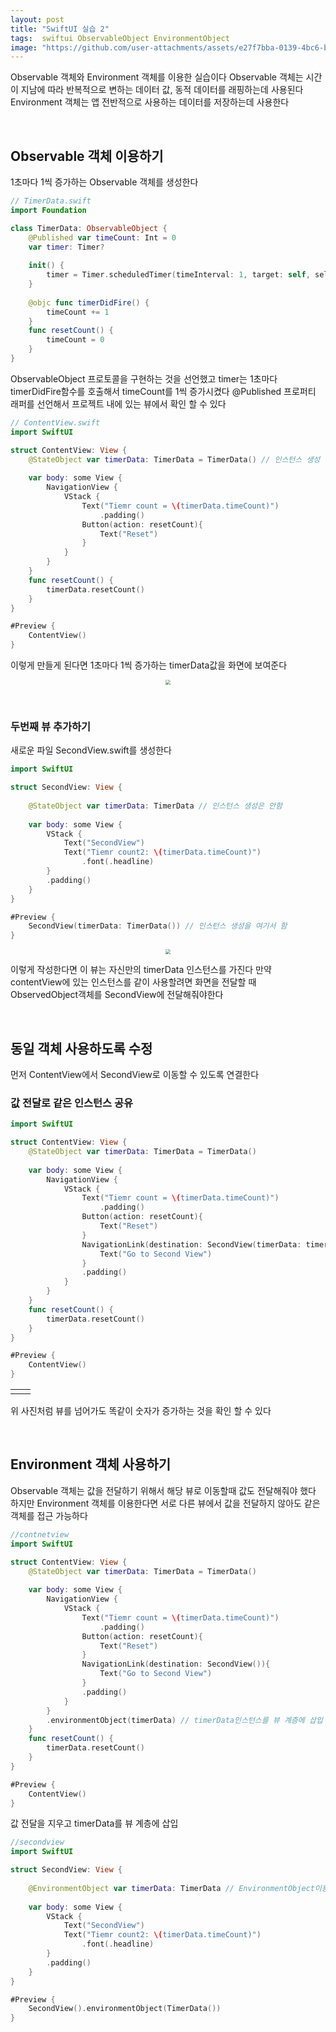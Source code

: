```yaml
---
layout: post
title: "SwiftUI 실습 2"
tags:  swiftui ObservableObject EnvironmentObject
image: "https://github.com/user-attachments/assets/e27f7bba-0139-4bc6-b87e-3525700216d1"
---
```


Observable 객체와 Environment 객체를 이용한 실습이다 Observable 객체는 시간이 지남에 따라 반복적으로 변하는 데이터 값, 동적 데이터를 래핑하는데 사용된다 Environment 객체는 앱 전반적으로 사용하는 데이터를 저장하는데 사용한다

&nbsp;

## Observable 객체 이용하기

1초마다 1씩 증가하는 Observable 객체를 생성한다

``` swift
// TimerData.swift
import Foundation

class TimerData: ObservableObject {
    @Published var timeCount: Int = 0 
    var timer: Timer?
    
    init() {
        timer = Timer.scheduledTimer(timeInterval: 1, target: self, selector: #selector(timerDidFire),userInfo: nil, repeats: true)
    }
    
    @objc func timerDidFire() {
        timeCount += 1
    }
    func resetCount() {
        timeCount = 0
    }
}

```

ObservableObject 프로토콜을 구현하는 것을 선언했고 timer는 1초마다 timerDidFire함수를 호출해서 timeCount를 1씩 증가시켰다 @Published 프로퍼티 래퍼를 선언해서 프로젝트 내에 있는 뷰에서 확인 할 수 있다

``` swift
// ContentView.swift
import SwiftUI

struct ContentView: View {
    @StateObject var timerData: TimerData = TimerData() // 인스턴스 생성
    
    var body: some View {
        NavigationView {
            VStack {
                Text("Tiemr count = \(timerData.timeCount)")
                    .padding()
                Button(action: resetCount){
                    Text("Reset")
                }
            }
        }
    }
    func resetCount() {
        timerData.resetCount()
    }
}

#Preview {
    ContentView()
}

```

이렇게 만들게 된다면 1초마다 1씩 증가하는 timerData값을 화면에 보여준다

<center>
<img src="https://github.com/user-attachments/assets/e27f7bba-0139-4bc6-b87e-3525700216d1" style="zoom:50%;">
</center>

&nbsp;

### 두번째 뷰 추가하기

새로운 파일 SecondView.swift를 생성한다

``` swift
import SwiftUI

struct SecondView: View {
    
    @StateObject var timerData: TimerData // 인스턴스 생성은 안함
    
    var body: some View {
        VStack {
            Text("SecondView")
            Text("Tiemr count2: \(timerData.timeCount)")
                .font(.headline)
        }
        .padding()
    }
}

#Preview {
    SecondView(timerData: TimerData()) // 인스턴스 생성을 여기서 함
}
```

<center>
<img src="https://github.com/user-attachments/assets/f0c61976-e592-42cb-8585-fa50278fcfc9" style="zoom:50%;">
</center>

이렇게 작성한다면 이 뷰는 자신만의 timerData 인스턴스를 가진다 만약 contentView에 있는 인스턴스를 같이 사용할려면 화면을 전달할 때 ObservedObject객체를 SecondView에 전달해줘야한다

&nbsp;

## 동일 객체 사용하도록 수정

먼저 ContentView에서 SecondView로 이동할 수 있도록 연결한다

### 값 전달로 같은 인스턴스 공유

``` swift
import SwiftUI

struct ContentView: View {
    @StateObject var timerData: TimerData = TimerData()
    
    var body: some View {
        NavigationView {
            VStack {
                Text("Tiemr count = \(timerData.timeCount)")
                    .padding()
                Button(action: resetCount){
                    Text("Reset")
                }
                NavigationLink(destination: SecondView(timerData: timerData)){ //인스턴스 전달
                    Text("Go to Second View")
                }
                .padding()
            }
        }
    }
    func resetCount() {
        timerData.resetCount()
    }
}

#Preview {
    ContentView()
}
```

<table><td><center><img alt="" src="https://github.com/user-attachments/assets/6a63a824-0979-4647-afb8-b6a4fea88566" style="zoom:30%;" /></center></td><td><center><img alt="" src="https://github.com/user-attachments/assets/4912cf75-4f1e-4124-9d49-19c1c74350f6" style="zoom:30%;" /></center></td></table>

위 사진처럼 뷰를 넘어가도 똑같이 숫자가 증가하는 것을 확인 할 수 있다

&nbsp;

## Environment 객체 사용하기

Observable 객체는 값을 전달하기 위해서 해당 뷰로 이동할때 값도 전달해줘야 했다 하지만 Environment 객체를 이용한다면 서로 다른 뷰에서 값을 전달하지 않아도 같은 객체를 접근 가능하다

``` swift
//contnetview
import SwiftUI

struct ContentView: View {
    @StateObject var timerData: TimerData = TimerData()
    
    var body: some View {
        NavigationView {
            VStack {
                Text("Tiemr count = \(timerData.timeCount)")
                    .padding()
                Button(action: resetCount){
                    Text("Reset")
                }
                NavigationLink(destination: SecondView()){
                    Text("Go to Second View")
                }
                .padding()
            }
        }
        .environmentObject(timerData) // timerData인스턴스를 뷰 계층에 삽입
    }
    func resetCount() {
        timerData.resetCount()
    }
}

#Preview {
    ContentView()
}
```

값 전달을 지우고 timerData를 뷰 계층에 삽입

``` swift
//secondview
import SwiftUI

struct SecondView: View {
    
    @EnvironmentObject var timerData: TimerData // EnvironmentObject이용
    
    var body: some View {
        VStack {
            Text("SecondView")
            Text("Tiemr count2: \(timerData.timeCount)")
                .font(.headline)
        }
        .padding()
    }
}

#Preview {
    SecondView().environmentObject(TimerData())
}

```

